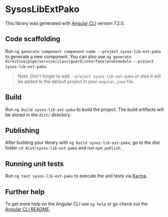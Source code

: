 # SysosLibExtPako

This library was generated with [Angular CLI](https://github.com/angular/angular-cli) version 7.2.0.

## Code scaffolding

Run `ng generate component component-name --project sysos-lib-ext-pako` to generate a new component. You can also use `ng generate directive|pipe|service|class|guard|interface|enum|module --project sysos-lib-ext-pako`.
> Note: Don't forget to add `--project sysos-lib-ext-pako` or else it will be added to the default project in your `angular.json` file. 

## Build

Run `ng build sysos-lib-ext-pako` to build the project. The build artifacts will be stored in the `dist/` directory.

## Publishing

After building your library with `ng build sysos-lib-ext-pako`, go to the dist folder `cd dist/sysos-lib-ext-pako` and run `npm publish`.

## Running unit tests

Run `ng test sysos-lib-ext-pako` to execute the unit tests via [Karma](https://karma-runner.github.io).

## Further help

To get more help on the Angular CLI use `ng help` or go check out the [Angular CLI README](https://github.com/angular/angular-cli/blob/master/README.md).
